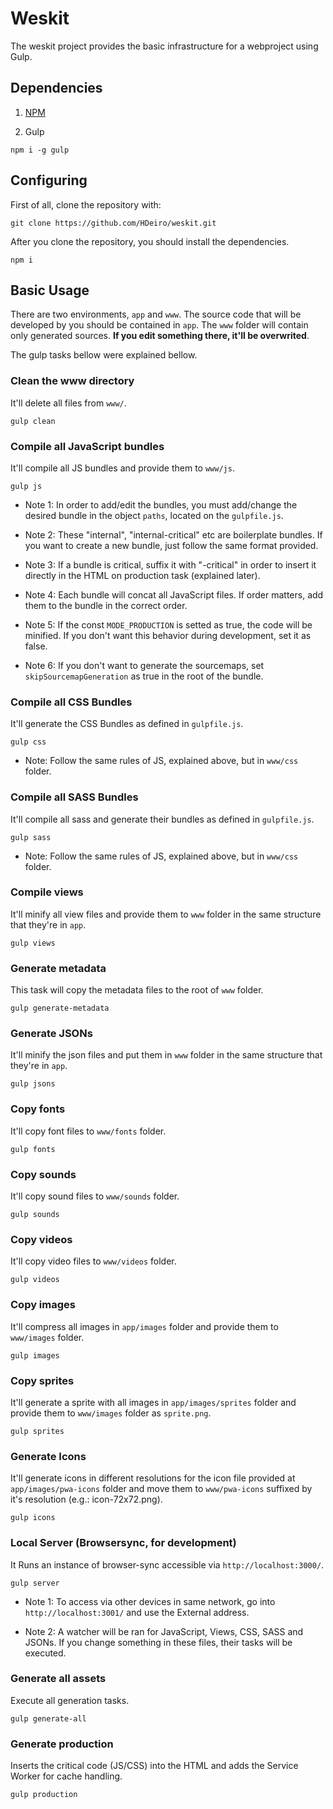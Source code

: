 # Weskit

The weskit project provides the basic infrastructure for a webproject using Gulp.

## Dependencies

1. [NPM](https://nodejs.org/en/)

2. Gulp

```
npm i -g gulp
```

## Configuring

First of all, clone the repository with:

```
git clone https://github.com/HDeiro/weskit.git
```

After you clone the repository, you should install the dependencies.

```
npm i
```

## Basic Usage

There are two environments, ```app``` and ```www```. The source code that will be developed by you should be contained in ```app```. The ```www``` folder will contain only generated sources. **If you edit something there, it'll be overwrited**.

The gulp tasks bellow were explained bellow.

### Clean the www directory

It'll delete all files from ```www/```.

```
gulp clean
```

### Compile all JavaScript bundles

It'll compile all JS bundles and provide them to ```www/js```.

```
gulp js
```
- Note 1: In order to add/edit the bundles, you must add/change the desired bundle in the object ```paths```, located on the ```gulpfile.js```.

- Note 2: These "internal", "internal-critical" etc are boilerplate bundles. If you want to create a new bundle, just follow the same format provided.

- Note 3: If a bundle is critical, suffix it with "-critical" in order to insert it directly in the HTML on production task (explained later).

- Note 4: Each bundle will concat all JavaScript files. If order matters, add them to the bundle in the correct order.

- Note 5: If the const ```MODE_PRODUCTION``` is setted as true, the code will be minified. If you don't want this behavior during development, set it as false.

- Note 6: If you don't want to generate the sourcemaps, set ```skipSourcemapGeneration``` as true in the root of the bundle.

### Compile all CSS Bundles
It'll generate the CSS Bundles as defined in ```gulpfile.js```.

```
gulp css
```

- Note: Follow the same rules of JS, explained above, but in ```www/css``` folder.

### Compile all SASS Bundles

It'll compile all sass and generate their bundles as defined in ```gulpfile.js```.

```
gulp sass
```
- Note: Follow the same rules of JS, explained above, but in ```www/css``` folder.

### Compile views
It'll minify all view files and provide them to ```www``` folder in the same structure that they're in ```app```.

```
gulp views
```

### Generate metadata
This task will copy the metadata files to the root of ```www``` folder.

```
gulp generate-metadata
```

### Generate JSONs
It'll minify the json files and put them in ```www``` folder in the same structure that they're in ```app```.

```
gulp jsons
```

### Copy fonts
It'll copy font files to ```www/fonts``` folder.
```
gulp fonts
```

### Copy sounds
It'll copy sound files to ```www/sounds``` folder.

```
gulp sounds
```

### Copy videos
It'll copy video files to ```www/videos``` folder.
```
gulp videos
```

### Copy images
It'll compress all images in ```app/images``` folder and provide them to ```www/images``` folder.

```
gulp images
```

### Copy sprites
It'll generate a sprite with all images in ```app/images/sprites``` folder and provide them to ```www/images``` folder as ```sprite.png```.

```
gulp sprites
```

### Generate Icons
It'll generate icons in different resolutions for the icon file provided at ```app/images/pwa-icons``` folder and move them to ```www/pwa-icons``` suffixed by it's resolution (e.g.: icon-72x72.png).

```
gulp icons
```

### Local Server (Browsersync, for development)

It Runs an instance of browser-sync accessible via ```http://localhost:3000/```.

```
gulp server
```

- Note 1: To access via other devices in same network, go into ```http://localhost:3001/``` and use the External address.

- Note 2: A watcher will be ran for JavaScript, Views, CSS, SASS and JSONs. If you change something in these files, their tasks will be executed.

### Generate all assets

Execute all generation tasks.

```
gulp generate-all
```

### Generate production
Inserts the critical code (JS/CSS) into the HTML and adds the Service Worker for cache handling.

```
gulp production
```
